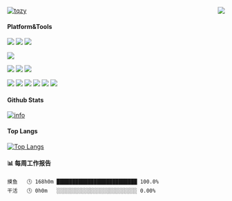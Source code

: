 <p>
  <a href="https://api.moedog.org/count/@tqzy"><img src="https://api.moedog.org/count/@tqzy" alt="tqzy" /></a>
  <img src="https://weather-icon.journeyad.repl.co/@hangzhou?v=1" align="right">
</p>

#### Platform&Tools
[![](https://img.shields.io/badge/Windows-10-2376bc?style=flat-square&logo=windows&logoColor=ffffff)](https://www.microsoft.com/windows/get-windows-10)
[![](https://img.shields.io/badge/Windows%20Server-2019-262577?style=flat-square&logo=windows&logoColor=ffffff)](https://www.microsoft.com/windows-server)
[![](https://img.shields.io/badge/Mi-8%20UD-f45a00?style=flat-square&logo=xiaomi&logoColor=ffffff)](https://www.mi.com/)

[![](https://img.shields.io/badge/IDE-Visual%20Studio%20Code-blue?style=flat-square&logo=visual-studio-code&logoColor=ffffff)](https://code.visualstudio.com/)

[![](https://img.shields.io/badge/-HTML5-E34F26?style=flat-square&logo=html5&logoColor=white)](https://html.spec.whatwg.org/)
[![](https://img.shields.io/badge/-CSS3-1572B6?style=flat-square&logo=css3&logoColor=white)](https://www.w3.org/Style/CSS/)
[![](https://img.shields.io/badge/-JavaScript-f7e018?style=flat-square&logo=javascript&logoColor=white)](https://www.ecma-international.org/)

[![](https://img.shields.io/badge/-Git-f05032?style=flat-square&logo=git&logoColor=white)](https://git-scm.com/)
[![](https://img.shields.io/badge/-PHP-777bb4?style=flat-square&logo=php&logoColor=ffffff)](https://www.php.net/)
[![](https://img.shields.io/badge/-Node.js-43853d?style=flat-square&logo=node.js&logoColor=ffffff)](https://nodejs.org/)
[![](https://img.shields.io/badge/-NPM-cb3837?style=flat-square&logo=npm&logoColor=white)](https://npmjs.com/)
[![](https://img.shields.io/badge/-MySQL-4479a1?style=flat-square&logo=mysql&logoColor=white)](https://www.mysql.com/)
[![](https://img.shields.io/badge/-Microsoft%20IIS-00a8e8?style=flat-square&logo=microsoft&logoColor=ffffff)](https://www.iis.net/)


#### Github Stats
[![info](https://github-readme-stats.vercel.app/api?username=fon11731&count_private=true&show_icons=true&line_height=20)](https://github.com/anuraghazra/github-readme-stats)

#### Top Langs
[![Top Langs](https://github-readme-stats.vercel.app/api/top-langs/?username=fon11731&layout=compact&langs_count=6&card_width=445)](https://github.com/anuraghazra/github-readme-stats)

#### 📊 每周工作报告
```text
摸鱼   🕓 168h0m ██████████████████████████ 100.0%
干活   🕓 0h0m   ░░░░░░░░░░░░░░░░░░░░░░░░░░ 0.00%
```

<!--
**xb2016/xb2016** is a ✨ _special_ ✨ repository because its `README.md` (this file) appears on your GitHub profile.

Here are some ideas to get you started:

- 🔭 I’m currently working on ...
- 🌱 I’m currently learning ...
- 👯 I’m looking to collaborate on ...
- 🤔 I’m looking for help with ...
- 💬 Ask me about ...
- 📫 How to reach me: ...
- 😄 Pronouns: ...
- ⚡ Fun fact: ...
-->
